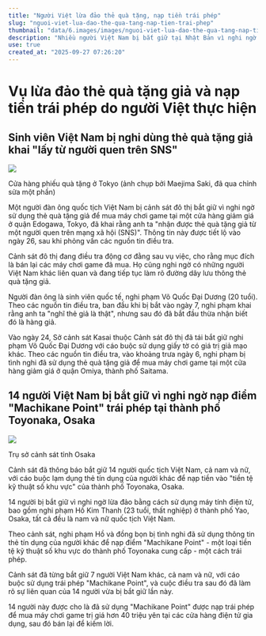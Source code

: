 ```yaml
---
title: "Người Việt lừa đảo thẻ quà tặng, nạp tiền trái phép"
slug: "nguoi-viet-lua-dao-the-qua-tang-nap-tien-trai-phep"
thumbnail: "data/6.images/images/nguoi-viet-lua-dao-the-qua-tang-nap-tien-trai-phep.webp"
description: "Nhiều người Việt Nam bị bắt giữ tại Nhật Bản vì nghi ngờ sử dụng thẻ quà tặng giả và nạp tiền điện tử khu vực trái phép, sau đó bán lại thiết bị điện tử để kiếm lời."
use: true
created_at: "2025-09-27 07:26:20"
---
```


# Vụ lừa đảo thẻ quà tặng giả và nạp tiền trái phép do người Việt thực hiện

## Sinh viên Việt Nam bị nghi dùng thẻ quà tặng giả khai "lấy từ người quen trên SNS"

![](/images/20250926-00000203-san-000-2-view.webp)

Cửa hàng phiếu quà tặng ở Tokyo (ảnh chụp bởi Maejima Saki, đã qua chỉnh sửa một phần)

Một người đàn ông quốc tịch Việt Nam bị cảnh sát đô thị bắt giữ vì nghi ngờ sử dụng thẻ quà tặng giả để mua máy chơi game tại một cửa hàng giảm giá ở quận Edogawa, Tokyo, đã khai rằng anh ta "nhận được thẻ quà tặng giả từ một người quen trên mạng xã hội (SNS)". Thông tin này được tiết lộ vào ngày 26, sau khi phỏng vấn các nguồn tin điều tra.

Cảnh sát đô thị đang điều tra động cơ đằng sau vụ việc, cho rằng mục đích là bán lại các máy chơi game đã mua. Họ cũng nghi ngờ có những người Việt Nam khác liên quan và đang tiếp tục làm rõ đường dây lưu thông thẻ quà tặng giả.

Người đàn ông là sinh viên quốc tế, nghi phạm Võ Quốc Đại Dương (20 tuổi). Theo các nguồn tin điều tra, ban đầu khi bị bắt vào ngày 7, nghi phạm khai rằng anh ta "nghĩ thẻ giả là thật", nhưng sau đó đã bắt đầu thừa nhận biết đó là hàng giả.

Vào ngày 24, Sở cảnh sát Kasai thuộc Cảnh sát đô thị đã tái bắt giữ nghi phạm Võ Quốc Đại Dương với cáo buộc sử dụng giấy tờ có giá trị giả mạo khác. Theo các nguồn tin điều tra, vào khoảng trưa ngày 6, nghi phạm bị tình nghi đã sử dụng thẻ quà tặng giả để mua máy chơi game tại một cửa hàng giảm giá ở quận Omiya, thành phố Saitama.

## 14 người Việt Nam bị bắt giữ vì nghi ngờ nạp điểm "Machikane Point" trái phép tại thành phố Toyonaka, Osaka

![](/images/20250926-00010008-mbsnews-000-1-view.webp)

Trụ sở cảnh sát tỉnh Osaka

Cảnh sát đã thông báo bắt giữ 14 người quốc tịch Việt Nam, cả nam và nữ, với cáo buộc lạm dụng thẻ tín dụng của người khác để nạp tiền vào "tiền tệ kỹ thuật số khu vực" của thành phố Toyonaka, Osaka.

14 người bị bắt giữ vì nghi ngờ lừa đảo bằng cách sử dụng máy tính điện tử, bao gồm nghi phạm Hồ Kim Thanh (23 tuổi, thất nghiệp) ở thành phố Yao, Osaka, tất cả đều là nam và nữ quốc tịch Việt Nam.

Theo cảnh sát, nghi phạm Hồ và đồng bọn bị tình nghi đã sử dụng thông tin thẻ tín dụng của người khác để nạp điểm "Machikane Point" - một loại tiền tệ kỹ thuật số khu vực do thành phố Toyonaka cung cấp - một cách trái phép.

Cảnh sát đã từng bắt giữ 7 người Việt Nam khác, cả nam và nữ, với cáo buộc sử dụng trái phép "Machikane Point", và cuộc điều tra sau đó đã làm rõ sự liên quan của 14 người vừa bị bắt giữ lần này.

14 người này được cho là đã sử dụng "Machikane Point" được nạp trái phép để mua máy chơi game trị giá hơn 40 triệu yên tại các cửa hàng điện tử gia dụng, sau đó bán lại để kiếm lời.